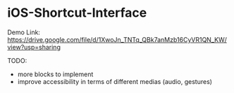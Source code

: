 # iOS-Shortcut-Interface

Demo Link: https://drive.google.com/file/d/1XwoJn_TNTq_QBk7anMzb16CyVR1QN_KW/view?usp=sharing

TODO:
- more blocks to implement
- improve accessibility in terms of different medias (audio, gestures)
